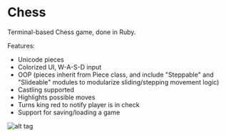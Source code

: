 # Chess

Terminal-based Chess game, done in Ruby.

Features:

* Unicode pieces
* Colorized UI, W-A-S-D input
* OOP (pieces inherit from Piece class, and include "Steppable" and "Slideable" modules to modularize sliding/stepping movement logic)
* Castling supported
* Highlights possible moves
* Turns king red to notify player is in check
* Support for saving/loading a game


![alt tag](http://i.imgur.com/DFDUCZQ.gif)

